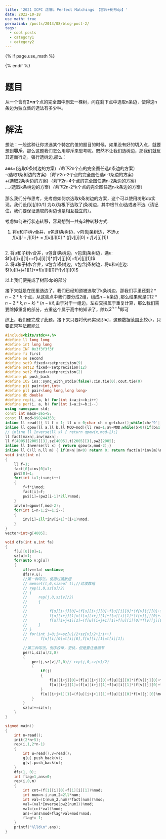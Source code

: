 ```yaml
---
title: '2021 ICPC 沈阳L Perfect Matchings 【容斥+树形dp】'
date: 2022-10-18
use_math: true
permalink: /posts/2013/08/blog-post-2/
tags:
  - cool posts
  - category1
  - category2
---
```

{% if page.use_math %}  
<script type="text/javascript" id="MathJax-script" async  
  src="https://cdn.jsdelivr.net/npm/mathjax@3/es5/tex-mml-chtml.js">  
</script>  
<script>  
  MathJax = {  
    tex: {  
      inlineMath: [['$', '$'], ['\\(', '\\)']],  
      displayMath: [['$$', '$$'], ['\\[', '\\]']],  
      processEscapes: true  
    }  
  };  
</script>  
{% endif %}
# 题目  
从一个含有**2*n**个点的完全图中删去一棵树，问在剩下点中选取n条边，使得这n条边为独立集的选法有多少种。

# 解法
想法：一般这种让你求选某个特定的值的题目的时候，如果没有好的切入点，就要想到**容斥**。那么这题我们怎么用容斥来思考呢。既然不让我们选树边，那我们就反其道而行之，强行选树边,那么：
<br>
<br>
**ans**=(选取0条树边的方案)*（剩下2*n个点的完全图任选n条边的方案）<br>-(选取1条树边的方案)*（剩下2*n-2个点的完全图任选n-1条边的方案）<br>+(选取2条树边的方案)*（剩下2*n-4个点的完全图任选n-2条边的方案）<br>....(选取k条树边的方案)*（剩下2*n-2*k个点的完全图任选n-k条边的方案）
<br>
<br>
那么我们分布思考，先考虑如何求选取k条树边的方案，这个可以使用树形dp实现。我们设$f[i][j][0/1]$ 为以i为根下选取了j条树边，其中根节点i选或者不选（请记住，我们要保证选取的树边也是相互独立的）。

考虑如何进行状态转移，容易想到一共有3种转移方式:
<br>
1. 将u和子树v合并，u包含i条树边，v包含j条树边，不选u:
<br>$f[u][i+j][0]+=f[u][i][0]*(f[v][j][0]+f[v][j][1])$
<br>
2. 将u和子树v合并，u包含i条树边，v包含j条树边，选u:
<br>$f[u][i+j][1]+=f[u][i][1]*(f[v][j][0]+f[v][j][1])$
<br>
3. 将u和子树v合并，u包含i条树边，v包含j条树边，将u和v连边:
<br>$f[u][i+j+1][1]+=f[u][i][0]*f[v][j][0]$

以上我们便完成了树形dp的部分

接下来就是在图里选边了，我们已经知道被选取了k条树边，那我们手里还剩$2*n-2*k$ 个点，从这些点中我们要分成2组，组成$n-k$条边
,那么结果就是$C(2*n-2*k,n-k)*(n-k)!$,由于对于一组边，左右交换属于重复计算，那么我们需要除掉重复的部分，去重这个属于高中的知识了，除以$2^{n-k}$即可

综上，我们便完成了此题，接下来只要将代码实现即可，这题数据范围比较小，只要正常写法都能过

```cpp 
#include<bits/stdc++.h>
#define ll long long
#define int long long
#define INF 0x3f3f3f3f
#define fi first
#define se second
#define set9 fixed<<setprecision(9)
#define set12 fixed<<setprecision(12)
#define set2 fixed<<setprecision(2)
#define pb push_back
#define IOS ios::sync_with_stdio(false);cin.tie(0);cout.tie(0)
#define pii pair<int,int>
#define pll pair<long long,long long>
#define db double
#define rep(i, a, b) for(int i=a;i<=b;i++)
#define per(i, a, b) for(int i=a;i>=b;i--)
using namespace std;
const int maxn=2e5+5;
const ll mod=998244353;
inline ll read(){ ll f = 1; ll x = 0;char ch = getchar();while(ch>'9'||ch<'0') {if(ch=='-') f=-1; ch = getchar();}while(ch>='0'&&ch<='9') x = (x<<3) + (x<<1) + ch - '0',  ch = getchar();return x*f; }
inline ll qpow(ll a,ll b,ll MOD=mod){ll res=1;a%=MOD;while(b>0){if(b&1)res=res*a%MOD;a=a*a%MOD;b>>=1;}return res;}
// inline ll Inverse(ll x) { return qpow(x,mod-2);}
ll fact[maxn],inv[maxn];
ll f[4005][2005][3],sz[4005],t[2005][3],pw2[2005];
inline ll Inverse(ll x) { return qpow(x,mod-2);}
inline ll C(ll n,ll m) { if(m>n||m<0) return 0; return fact[n]*inv[m]%mod*inv[n-m]%mod;}
void init(int n)
{
    ll f=1;
    fact[0]=inv[0]=1;
    pw2[0]=1;
    for(int i=1;i<=n;i++)
    {
        f=f*i%mod;
        fact[i]=f;
        pw2[i]=(pw2[i-1]*2ll)%mod;
    }
    inv[n]=qpow(f,mod-2);
    for(int i=n-1;i>=1;i--)
    {
        inv[i]=1ll*inv[i+1]*(i+1)%mod;
    }
}
vector<int>g[4005];

void dfs(int u,int fa)
{
    f[u][0][0]=1;
    sz[u]=1;
    for(auto v:g[u])
    {
        if(v==fa) continue;
        dfs(v,u);
        //第一种写法，使用过渡数组
        // memset(t,0,sizeof t);//过渡数组
        // rep(i,0,sz[u]/2)
        // {
        //     rep(j,0,sz[v]/2)
        //     {
        //         
        //          f[u][i+j][0]=(f[u][i+j][0]+f[u][i][0]*(f[v][j][0]+f[v][j][1])%mod)%mod;
		// 		    f[u][i+j][1]=(f[u][i+j][1]+f[u][i][1]*(f[v][j][0]+f[v][j][1])%mod)%mod;   
		// 		    f[u][i+j+1][1]=(f[u][i+j+1][1]+f[u][i][0]*f[v][j][0]%mod)%mod;
        //     }
        // }
        // for(int i=0;i<=sz[u]/2+sz[v]/2+1;i++)		
		// 	    f[u][i][0]=t[i][0],f[u][i][1]=t[i][1];
        
        //第二种写法，倒序枚举，更快，但是要注意细节
        per(i,sz[u]/2,0)
        {
            per(j,sz[v]/2,0)// rep(j,0,sz[v]/2)
            {
                if(j)
                {
                    f[u][i+j][0]=(f[u][i+j][0]+f[u][i][0]*(f[v][j][0]+f[v][j][1])%mod)%mod;
				    f[u][i+j][1]=(f[u][i+j][1]+f[u][i][1]*(f[v][j][0]+f[v][j][1])%mod)%mod;
                }   
				f[u][i+j+1][1]=(f[u][i+j+1][1]+f[u][i][0]*f[v][j][0]%mod)%mod;
            }
        }
        sz[u]+=sz[v];
    }
}

signed main()
{
    int n=read();
    init(2*n+5);
    rep(i,1,2*n-1)
    {
        int u=read(),v=read();
        g[u].push_back(v);
        g[v].push_back(u);
    }
    dfs(1, 0);
    int flag=1,ans=0;
    rep(i,0,n)
    {
        int cnt=(f[1][i][0]+f[1][i][1])%mod;
        int num=n-i,num_2=2ll*num;
        int val=(C(num_2,num)*fact[num])%mod;
        val=(val*Inverse(pw2[num]))%mod;
        val=(cnt*val)%mod;
        ans=(ans%mod+flag*val+mod)%mod;
        flag*=-1;
    }
    printf("%lld\n",ans);
}

```
